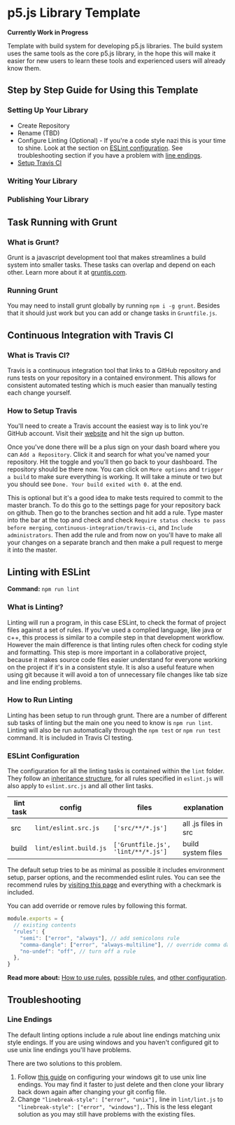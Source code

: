 # p5.js Library Template

**Currently Work in Progress**

Template with build system for developing p5.js libraries. The build system uses the same tools as the core p5.js library, in the hope this will make it easier for new users to learn these tools and experienced users will already know them.

## Step by Step Guide for Using this Template

### Setting Up Your Library

- Create Repository
- Rename (TBD)
- Configure Linting (Optional) - If you're a code style nazi this is your time to shine. Look at the section on [ESLint configuration](#ESLint-Configuration). See troubleshooting section if you have a problem with [line endings](#Line-Endings).
- [Setup Travis CI](#How-to-Setup-Travis)

### Writing Your Library

### Publishing Your Library

## Task Running with Grunt

### What is Grunt?

Grunt is a javascript development tool that makes streamlines a build system into smaller tasks. These tasks can overlap and depend on each other. Learn more about it at [gruntjs.com](https://gruntjs.com/).

### Running Grunt

You may need to install grunt globally by running `npm i -g grunt`. Besides that it should just work but you can add or change tasks in `Gruntfile.js`.

## Continuous Integration with Travis CI

### What is Travis CI?

Travis is a continuous integration tool that links to a GitHub repository and runs tests on your repository in a contained environment. This allows for consistent automated testing which is much easier than manually testing each change yourself.

### How to Setup Travis

You'll need to create a Travis account the easiest way is to link you're GitHub account. Visit their [website](https://travis-ci.org/) and hit the sign up button.

Once you've done there will be a plus sign on your dash board where you can `Add a Repository`. Click it and search for what you've named your repository. Hit the toggle and you'll then go back to your dashboard. The repository should be there now. You can click on `More options` and `trigger a build` to make sure everything is working. It will take a minute or two but you should see `Done. Your build exited with 0.` at the end.

This is optional but it's a good idea to make tests required to commit to the master branch. To do this go to the settings page for your repository back on github. Then go to the branches section and hit add a rule. Type master into the bar at the top and check and check `Require status checks to pass before merging`, `continuous-integration/travis-ci`, and `Include administrators`. Then add the rule and from now on you'll have to make all your changes on a separate branch and then make a pull request to merge it into the master.

## Linting with ESLint

**Command:** `npm run lint`

### What is Linting?

Linting will run a program, in this case ESLint, to check the format of project files against a set of rules. If you've used a complied language, like java or c++, this process is similar to a compile step in that development workflow. However the main difference is that linting rules often check for coding style and formatting. This step is more important in a collaborative project, because it makes source code files easier understand for everyone working on the project if it's in a consistent style. It is also a useful feature when using git because it will avoid a ton of unnecessary file changes like tab size and line ending problems.

### How to Run Linting

Linting has been setup to run through grunt. There are a number of different sub tasks of linting but the main one you need to know is `npm run lint`. Linting will also be run automatically through the `npm test` or `npm run test` command. It is included in Travis CI testing.

### ESLint Configuration

The configuration for all the linting tasks is contained within the `lint` folder. They follow an [inheritance structure](https://eslint.org/docs/user-guide/configuring#extending-configuration-files), for all rules specified in `eslint.js` will also apply to `eslint.src.js` and all other lint tasks.

| lint task | config                  | files                              | explanation          |
|-----------|-------------------------|------------------------------------|----------------------|
| src       | `lint/eslint.src.js`    | `['src/**/*.js']`                  | all .js files in src |
| build     | `lint/eslint.build.js`  | `['Gruntfile.js', 'lint/**/*.js']` | build system files   |

The default setup tries to be as minimal as possible it includes environment setup, parser options, and the recommended eslint rules. You can see the recommend rules by [visiting this page](https://eslint.org/docs/rules/) and everything with a checkmark is included.

You can add override or remove rules by following this format.

```js
module.exports = {
  // existing contents
  "rules": {
    "semi": ["error", "always"], // add semicolons rule
    "comma-dangle": ["error", "always-multiline"], // override comma dangling rule
    "no-undef": "off", // turn off a rule
  },
}
```

**Read more about:** [How to use rules](https://eslint.org/docs/developer-guide/working-with-rules#working-with-rules), [possible rules](https://eslint.org/docs/rules/), and [other configuration](https://eslint.org/docs/user-guide/configuring#configuring-eslint).

## Troubleshooting

### Line Endings

The default linting options include a rule about line endings matching unix style endings. If you are using windows and you haven't configured git to use unix line endings you'll have problems.

There are two solutions to this problem.

1. Follow [this guide](https://help.github.com/en/articles/configuring-git-to-handle-line-endings) on configuring your windows git to use unix line endings. You may find it faster to just delete and then clone your library back down again after changing your git config file.
2. Change `"linebreak-style": ["error", "unix"],` line in `lint/lint.js` to `"linebreak-style": ["error", "windows"],`. This is the less elegant solution as you may still have problems with the existing files.
